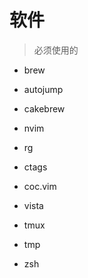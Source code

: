 
# 软件
> 必须使用的

- brew<Mac>
 - autojump
 - cakebrew

- nvim
 - rg
 - ctags
 - coc.vim
 - vista

- tmux
 - tmp

- zsh
